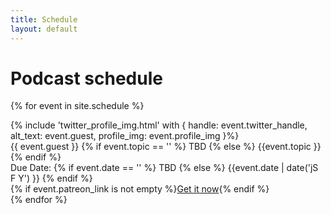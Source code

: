 ```yaml
---
title: Schedule
layout: default
---
```


# Podcast schedule
{% for event in site.schedule %}
  <div class="episode-list">
      <div class="episode-profile-image">
        {% include 'twitter_profile_img.html' with { handle: event.twitter_handle, alt_text: event.guest, profile_img: event.profile_img }%}
       </div>
       <div class="episode-title">{{ event.guest }} {% if event.topic == '' %} TBD {% else %} {{event.topic }} {% endif %}
       </div>
  </div>
  <div class="episode-details">
    <div class="episode-date">Due Date: {% if event.date == '' %} TBD {% else %} {{event.date | date('jS F Y') }} {% endif %}</div>
    <div class="episode-patreon-link">{% if event.patreon_link is not empty %}<a href="{{event.patreon_link}}">Get it now</a>{% endif %}</div>
  </div>
{% endfor %}
